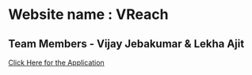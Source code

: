 # Website name : VReach 
## Team Members - Vijay Jebakumar & Lekha Ajit 

[Click Here for the Application](https://lekha19202.github.io/Web-Design-and-Development-On-going-project/)
